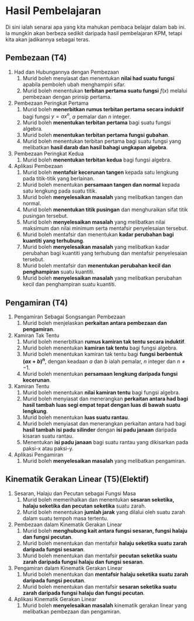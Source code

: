 # Hasil Pembelajaran

Di sini ialah senarai apa yang kita mahukan pembaca belajar dalam bab ini. Ia mungkin akan berbeza sedikit daripada hasil pembelajaran KPM, tetapi kita akan jadikannya sebagai teras.

## Pembezaan (T4)
1. Had dan Hubungannya dengan Pembezaan
   1. Murid boleh menyiasat dan menentukan **nilai had suatu fungsi** apabila pemboleh ubah menghampiri sifar.
   2. Murid boleh menentukan **terbitan pertama suatu fungsi** $f(x)$ melalui pembezaan dengan prinsip pertama.
2. Pembezaan Peringkat Pertama
   1. Murid boleh **menerbitkan rumus terbitan pertama secara induktif** bagi fungsi $y=ax^n$, $a$ pemalar dan $n$ integer.
   2. Murid boleh **menentukan terbitan pertama** bagi suatu fungsi algebra.
   3. Murid boleh **menentukan terbitan pertama fungsi gubahan**.
   4. Murid boleh menentukan terbitan pertama bagi suatu fungsi yang melibatkan **hasil darab dan hasil bahagi ungkapan algebra**.
3. Pembezaan Peringkat Kedua
   1. Murid boleh **menentukan terbitan kedua** bagi fungsi algebra.
4. Aplikasi Pembezaan
   1. Murid boleh **mentafsir kecerunan tangen** kepada satu lengkung pada titik-titik yang berlainan.
   2. Murid boleh menentukan **persamaan tangen dan normal** kepada satu lengkung pada suatu titik.
   3. Murid boleh **menyelesaikan masalah** yang melibatkan tangen dan normal.
   4. Murid boleh **menentukan titik pusingan** dan menghuraikan sifat titik pusingan tersebut.
   5. Murid boleh **menyelesaikan masalah** yang melibatkan nilai maksimum dan nilai minimum serta mentafsir penyelesaian tersebut.
   6. Murid boleh mentafsir dan menentukan **kadar perubahan bagi kuantiti yang terhubung**.
   7. Murid boleh **menyelesaikan masalah** yang melibatkan kadar perubahan bagi kuantiti yang terhubung dan mentafsir penyelesaian tersebut.
   8. Murid boleh mentafsir dan **menentukan perubahan kecil dan penghampiran** suatu kuantiti.
   9. Murid boleh **menyelesaikan masalah** yang melibatkan perubahan kecil dan penghampiran suatu kuantiti.

## Pengamiran (T4)
1. Pengamiran Sebagai Songsangan Pembezaan
   1. Murid boleh menjelaskan **perkaitan antara pembezaan dan pengamiran**.
2. Kamiran Tak Tentu
   1. Murid boleh menerbitkan **rumus kamiran tak tentu secara induktif**.
   2. Murid boleh menentukan **kamiran tak tentu** bagi fungsi algebra.
   3. Murid boleh menentukan kamiran tak tentu bagi **fungsi berbentuk $(ax + b)^n$**, dengan keadaan $a$ dan $b$ ialah pemalar, $n$ integer dan $n\neq-1$.
   4. Murid boleh menentukan **persamaan lengkung daripada fungsi kecerunan**.
3. Kamiran Tentu
   1. Murid boleh menentukan **nilai kamiran tentu** bagi fungsi algebra.
   2. Murid boleh menyiasat dan menerangkan **perkaitan antara had bagi hasil tambah luas segi empat tepat dengan luas di bawah suatu lengkung**.
   3. Murid boleh menentukan **luas suatu rantau**.
   4. Murid boleh menyiasat dan menerangkan perkaitan antara had bagi **hasil tambah isi padu silinder** dengan **isi padu janaan** daripada kisaran suatu rantau.
   5. Menentukan **isi padu janaan** bagi suatu rantau yang dikisarkan pada paksi-x atau paksi-y.
4. Aplikasi Pengamiran
   1. Murid boleh **menyelesaikan masalah** yang melibatkan pengamiran.

## Kinematik Gerakan Linear (T5)(Elektif)
1. Sesaran, Halaju dan Pecutan sebagai Fungsi Masa
   1. Murid boleh memerihalkan dan menentukan **sesaran seketika, halaju seketika dan pecutan seketika** suatu zarah.
   2. Murid boleh menentukan **jumlah jarak** yang dilalui oleh suatu zarah dalam suatu tempoh masa tertentu.
2. Pembezaan dalam Kinematik Gerakan Linear
   1. Murid boleh **menghubung kait antara fungsi sesaran, fungsi halaju dan fungsi pecutan**.
   2. Murid boleh menentukan dan mentafsir **halaju seketika suatu zarah daripada fungsi sesaran**.
   3. Murid boleh menentukan dan mentafsir **pecutan seketika suatu zarah daripada fungsi halaju dan fungsi sesaran**.
3. Pengamiran dalam Kinematik Gerakan Linear
   1. Murid boleh menentukan dan **mentafsir halaju seketika suatu zarah daripada fungsi pecutan**.
   2. Murid boleh menentukan dan mentafsir **sesaran seketika suatu zarah daripada fungsi halaju dan fungsi pecutan**.
4. Aplikasi Kinematik Gerakan Linear
   1. Murid boleh **menyelesaikan masalah** kinematik gerakan linear yang melibatkan pembezaan dan pengamiran.